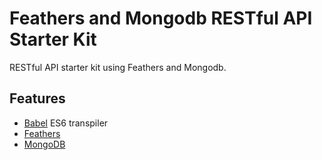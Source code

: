 # Feathers and Mongodb RESTful API Starter Kit

RESTful API starter kit using Feathers and Mongodb.

## Features

* [Babel](https://babeljs.io/) ES6 transpiler
* [Feathers](https://feathersjs.com/)
* [MongoDB](https://docs.mongodb.com/)
